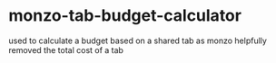# monzo-tab-budget-calculator
used to calculate a budget based on a shared tab as monzo helpfully removed the total cost of a tab
